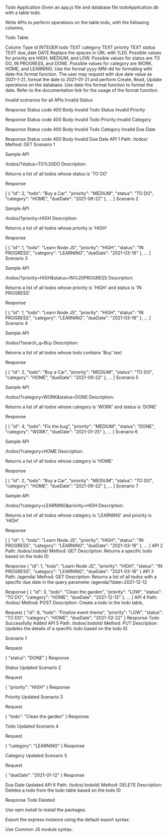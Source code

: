 Todo Application
Given an app.js file and database file todoApplication.db with a table todo.

Write APIs to perform operations on the table todo, with the following columns,

Todo Table

Column	Type
id	INTEGER
todo	TEXT
category	TEXT
priority	TEXT
status	TEXT
due_date	DATE
Replace the spaces in URL with %20.
Possible values for priority are HIGH, MEDIUM, and LOW.
Possible values for status are TO DO, IN PROGRESS, and DONE.
Possible values for category are WORK, HOME, and LEARNING.
Use the format yyyy-MM-dd for formating with date-fns format function.
The user may request with due date value as 2021-1-21, format the date to 2021-01-21 and perform Create, Read, Update operations on the database.
Use date-fns format function to format the date. Refer to the documentation link for the usage of the format function.

Invalid scenarios for all APIs
Invalid Status

Response
Status code
400
Body
Invalid Todo Status
Invalid Priority

Response
Status code
400
Body
Invalid Todo Priority
Invalid Category

Response
Status code
400
Body
Invalid Todo Category
Invalid Due Date

Response
Status code
400
Body
Invalid Due Date
API 1
Path: /todos/
Method: GET
Scenario 1

Sample API

/todos/?status=TO%20DO
Description:

Returns a list of all todos whose status is 'TO DO'

Response

[
  {
    "id": 2,
    "todo": "Buy a Car",
    "priority": "MEDIUM",
    "status": "TO DO",
    "category": "HOME",
    "dueDate": "2021-09-22"
  },
  ...
]
Scenario 2

Sample API

/todos/?priority=HIGH
Description:

Returns a list of all todos whose priority is 'HIGH'

Response

[
  {
    "id": 1,
    "todo": "Learn Node JS",
    "priority": "HIGH",
    "status": "IN PROGRESS",
    "category": "LEARNING",
    "dueDate": "2021-03-16"
  },
  ...
]
Scenario 3

Sample API

/todos/?priority=HIGH&status=IN%20PROGRESS
Description:

Returns a list of all todos whose priority is 'HIGH' and status is 'IN PROGRESS'

Response

[
  {
    "id": 1,
    "todo": "Learn Node JS",
    "priority": "HIGH",
    "status": "IN PROGRESS",
    "category": "LEARNING",
    "dueDate": "2021-03-16"
  },
  ...
]
Scenario 4

Sample API

/todos/?search_q=Buy
Description:

Returns a list of all todos whose todo contains 'Buy' text

Response

[
  {
    "id": 2,
    "todo": "Buy a Car",
    "priority": "MEDIUM",
    "status": "TO DO",
    "category": "HOME",
    "dueDate": "2021-09-22"
  },
  ...
]
Scenario 5

Sample API

/todos/?category=WORK&status=DONE
Description:

Returns a list of all todos whose category is 'WORK' and status is 'DONE'

Response

[
  {
    "id": 4,
    "todo": "Fix the bug",
    "priority": "MEDIUM",
    "status": "DONE",
    "category": "WORK",
    "dueDate": "2021-01-25"
  },
  ...
]
Scenario 6

Sample API

/todos/?category=HOME
Description:

Returns a list of all todos whose category is 'HOME'

Response

[
  {
    "id": 2,
    "todo": "Buy a Car",
    "priority": "MEDIUM",
    "status": "TO DO",
    "category": "HOME",
    "dueDate": "2021-09-22"
  },
  ...
]
Scenario 7

Sample API

/todos/?category=LEARNING&priority=HIGH
Description:

Returns a list of all todos whose category is 'LEARNING' and priority is 'HIGH'

Response

[
  {
    "id": 1,
    "todo": "Learn Node JS",
    "priority": "HIGH",
    "status": "IN PROGRESS",
    "category": "LEARNING",
    "dueDate": "2021-03-16"
  },
  ...
]
API 2
Path: /todos/:todoId/
Method: GET
Description:
Returns a specific todo based on the todo ID

Response
{
  "id": 1,
  "todo": "Learn Node JS",
  "priority": "HIGH",
  "status": "IN PROGRESS",
  "category": "LEARNING",
  "dueDate": "2021-03-16"
}
API 3
Path: /agenda/
Method: GET
Description:
Returns a list of all todos with a specific due date in the query parameter /agenda/?date=2021-12-12

Response
[
  {
    "id": 3,
    "todo": "Clean the garden",
    "priority": "LOW",
    "status": "TO DO",
    "category": "HOME",
    "dueDate": "2021-12-12"
  },
  ...
]
API 4
Path: /todos/
Method: POST
Description:
Create a todo in the todo table,

Request
{
  "id": 6,
  "todo": "Finalize event theme",
  "priority": "LOW",
  "status": "TO DO",
  "category": "HOME",
  "dueDate": "2021-02-22"
}
Response
Todo Successfully Added
API 5
Path: /todos/:todoId/
Method: PUT
Description:
Updates the details of a specific todo based on the todo ID

Scenario 1

Request

{
  "status": "DONE"
}
Response

Status Updated
Scenario 2

Request

{
  "priority": "HIGH"
}
Response

Priority Updated
Scenario 3

Request

{
  "todo": "Clean the garden"
}
Response

Todo Updated
Scenario 4

Request

{
  "category": "LEARNING"
}
Response

Category Updated
Scenario 5

Request

{
  "dueDate": "2021-01-12"
}
Response

Due Date Updated
API 6
Path: /todos/:todoId/
Method: DELETE
Description:
Deletes a todo from the todo table based on the todo ID

Response
Todo Deleted

Use npm install to install the packages.

Export the express instance using the default export syntax.

Use Common JS module syntax.
